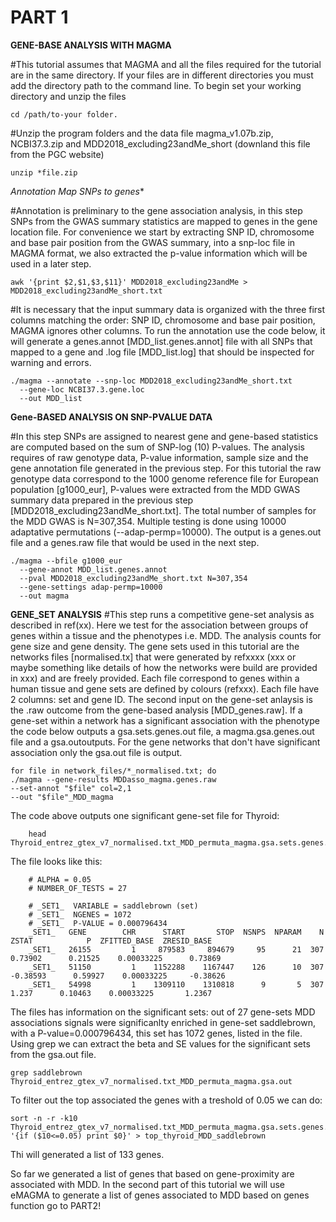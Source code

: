 # PART 1

**GENE-BASE ANALYSIS WITH MAGMA**

#This tutorial assumes that MAGMA and all the files required for the tutorial are in the same directory. If your files are in different directories you must add the directory path to the command line. To begin set your working directory and unzip the files

    cd /path/to-your folder.

#Unzip the program folders and the data file magma_v1.07b.zip, NCBI37.3.zip and MDD2018_excluding23andMe_short (downland this file from the PGC website)
  
    unzip *file.zip 

**Annotation* Map SNPs to genes**

#Annotation is preliminary to the gene association analysis, in this step SNPs from the GWAS summary statistics are mapped to genes in the gene location file. For convenience we start by extracting SNP ID, chromosome and base pair position from the GWAS summary, into a snp-loc file in MAGMA format, we also extracted the p-value information which will be used in a later step.
  
    awk '{print $2,$1,$3,$11}' MDD2018_excluding23andMe > MDD2018_excluding23andMe_short.txt

#It is necessary that the input summary data is organized with the three first columns matching the order: SNP ID, chromosome and base pair position, MAGMA ignores other columns. To run the annotation use the code below, it will generate a genes.annot [MDD_list.genes.annot] file with all SNPs that mapped to a gene and .log file [MDD_list.log] that should be inspected for warning and errors. 

    ./magma --annotate --snp-loc MDD2018_excluding23andMe_short.txt 
      --gene-loc NCBI37.3.gene.loc 
      --out MDD_list
    
**Gene-BASED ANALYSIS ON SNP-PVALUE DATA**

#In this step SNPs are assigned to nearest gene and gene-based statistics are computed based on the sum of SNP-log (10) P-values. The analysis requires of raw genotype data, P-value information, sample size and the gene annotation file generated in the previous step. For this tutorial the raw genotype data correspond to the 1000 genome reference file for European population [g1000_eur], P-values were extracted from the MDD GWAS summary data prepared in the previous step [MDD2018_excluding23andMe_short.txt]. The total number of samples for the MDD GWAS is N=307,354. Multiple testing is done using 10000 adaptative permutations (--adap-permp=10000). The output is a genes.out file and a genes.raw file that would be used in the next step.

    ./magma --bfile g1000_eur  
      --gene-annot MDD_list.genes.annot 
      --pval MDD2018_excluding23andMe_short.txt N=307,354  
      --gene-settings adap-permp=10000 
      --out magma
    
   **GENE_SET ANALYSIS**
#This step runs a competitive gene-set analysis as described in ref(xx). Here we test for the association between groups of genes within a tissue and the phenotypes i.e. MDD. The analysis counts for gene size and gene density. The gene sets used in this tutorial are the networks files [normalised.tx] that were generated by refxxxx (xxx or maybe something like details of how the networks were build are provided in xxx) and are freely provided. Each file correspond to genes within a human tissue and gene sets are defined by colours (refxxx). Each file have 2 columns: set and gene ID. The second input on the gene-set anlaysis is the .raw outcome from the gene-based analysis [MDD_genes.raw]. If a gene-set within a network has a significant association with the phenotype the code below outputs a gsa.sets.genes.out file, a magma.gsa.genes.out file and a gsa.outoutputs. For the gene networks that don't have significant association only the gsa.out file is output.

    for file in network_files/*_normalised.txt; do 
    ./magma --gene-results MDDasso_magma.genes.raw 
    --set-annot "$file" col=2,1 
    --out "$file"_MDD_magma
  
The code above outputs one significant gene-set file for Thyroid:
        
        head Thyroid_entrez_gtex_v7_normalised.txt_MDD_permuta_magma.gsa.sets.genes.out 
        
 The file looks like this:
        
        # ALPHA = 0.05
        # NUMBER_OF_TESTS = 27

        # _SET1_  VARIABLE = saddlebrown (set)
        # _SET1_  NGENES = 1072
        # _SET1_  P-VALUE = 0.000796434
        _SET1_   GENE        CHR      START       STOP  NSNPS  NPARAM    N        ZSTAT            P  ZFITTED_BASE  ZRESID_BASE
        _SET1_   26155         1     879583     894679     95      21  307      0.73902      0.21525    0.00033225      0.73869
        _SET1_   51150         1    1152288    1167447    126      10  307     -0.38593      0.59927    0.00033225     -0.38626
        _SET1_   54998         1    1309110    1310818      9       5  307        1.237      0.10463    0.00033225       1.2367

        
The files has information on the significant sets: out of 27 gene-sets MDD associations signals were significanlty enriched in gene-set saddlebrown, with a P-value=0.000796434, this set has 1072 genes, listed in the file. Using grep we can extract the beta and SE values for the significant sets from the gsa.out file. 

    grep saddlebrown Thyroid_entrez_gtex_v7_normalised.txt_MDD_permuta_magma.gsa.out

To filter out the top associated the genes with a treshold of 0.05 we can do:

    sort -n -r -k10 Thyroid_entrez_gtex_v7_normalised.txt_MDD_permuta_magma.gsa.sets.genes.out|awk '{if ($10<=0.05) print $0}' > top_thyroid_MDD_saddlebrown

Thi will generated a list of 133 genes.

So far we generated a list of genes that based on gene-proximity are associated with MDD. In the second part of this tutorial we will use eMAGMA to generate a list of genes associated to MDD based on genes function go to PART2!
